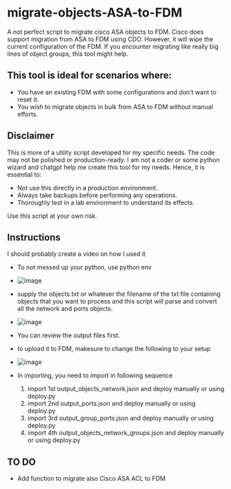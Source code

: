 # migrate-objects-ASA-to-FDM

A not perfect script to migrate cisco ASA objects to FDM. Cisco does support migration from ASA to FDM using CDO. However, it will wipe the current configuration of the FDM. If you encounter migrating like really big lines of object groups, this tool might help.

## This tool is ideal for scenarios where:
- You have an existing FDM with some configurations and don't want to reset it.
- You wish to migrate objects in bulk from ASA to FDM without manual efforts.

## Disclaimer
This is more of a utility script developed for my specific needs. The code may not be polished or production-ready. I am not a coder or some python wizard and chatgpt help me create this tool for my needs. Hence, it is essential to:

- Not use this directly in a production environment.
- Always take backups before performing any operations.
- Thoroughly test in a lab environment to understand its effects.

Use this script at your own risk.

## Instructions
I should probably create a video on how I used it

- To not messed up your python, use python env
- ![image](https://github.com/romarroca/migrate-ASA-to-FDM/assets/87074019/f8b210ec-b73f-4f5c-afa7-31a349e2c720)

- supply the objects.txt or whatever the filename of the txt file containing objects that you want to process and this script will parse and convert all the network and ports objects.
- ![image](https://github.com/romarroca/migrate-ASA-to-FDM/assets/87074019/19014460-825a-46c6-9537-2e16b27d9d01)
- You can review the output files first.

- to upload it to FDM, makesure to change the following to your setup
- ![image](https://github.com/romarroca/migrate-ASA-to-FDM/assets/87074019/d29b5e85-72b1-486f-ba41-b2706d062cd1)
- In importing, you need to import in following sequence
    1. import 1st output_objects_network.json and deploy manually or using deploy.py
    2. import 2nd output_ports.json and deploy manually or using deploy.py
    3. import 3rd output_group_ports.json and deploy manually or using deploy.py
    4. import 4th output_objects_network_groups.json and deploy manually or using deploy.py

## TO DO
- Add function to migrate also Cisco ASA ACL to FDM


